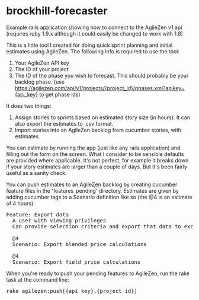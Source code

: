brockhill-forecaster
====================

Example rails application showing how to connect to the AgileZen v1 api (requires ruby 1.9.x although it could easily be changed to work with 1.8)

This is a little tool I created for doing quick sprint planning and initial estimates using AgileZen. The following info is required to use the tool:

1. Your AgileZen API key
2. The ID of your project
3. The ID of the phase you wish to forecast. This should probably be your backlog phase. (use https://agilezen.com/api/v1/projects/{project_id}/phases.xml?apikey={api_key} to get phase ids)

It does two things:

1. Assign stories to sprints based on estimated story size (in hours). It can also export the estimates to .csv format.
2. Import stories into an AgileZen backlog from cucumber stories, with estimates

You can estimate by running the app (just like any rails application) and filling out the form on the screen. What I consider to be sensible defaults are provided where applicable.
It's not perfect, for example it breaks down if your story estimates are larger than a couple of days. But it's been fairly useful as a sanity check.

You can push estimates to an AgileZen backlog by creating cucumber feature files in the 'features_pending' directory. Estimates are given by adding cucumber tags to a Scenario
definition like so (the @4 is an estimate of 4 hours):

<pre>
Feature: Export data
  A user with viewing privileges
  Can provide selection criteria and export that data to excel

  @4
  Scenario: Export blended price calculations

  @4
  Scenario: Export field price calculations
</pre>

When you're ready to push your pending features to AgileZen, run the rake task at the command line:

<pre>
rake agilezen:push[{api_key},{project_id}]
</pre>

